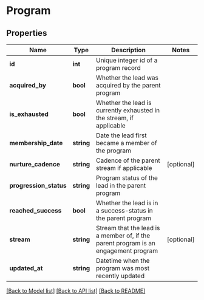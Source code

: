 # Program

## Properties

Name | Type | Description | Notes
------------ | ------------- | ------------- | -------------
**id** | **int** | Unique integer id of a program record |
**acquired_by** | **bool** | Whether the lead was acquired by the parent program |
**is_exhausted** | **bool** | Whether the lead is currently exhausted in the stream, if applicable |
**membership_date** | **string** | Date the lead first became a member of the program |
**nurture_cadence** | **string** | Cadence of the parent stream if applicable | [optional]
**progression_status** | **string** | Program status of the lead in the parent program |
**reached_success** | **bool** | Whether the lead is in a success-status in the parent program |
**stream** | **string** | Stream that the lead is a member of, if the parent program is an engagement program | [optional]
**updated_at** | **string** | Datetime when the program was most recently updated |

[[Back to Model list]](../../README.md#models) [[Back to API list]](../../README.md#endpoints) [[Back to README]](../../README.md)
